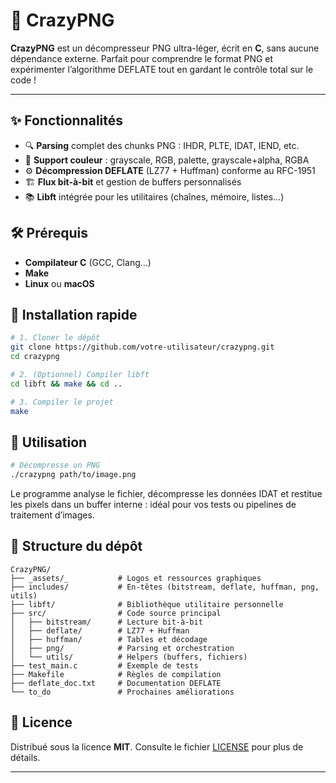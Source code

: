 # 🚀 CrazyPNG

**CrazyPNG** est un décompresseur PNG ultra-léger, écrit en **C**, sans aucune dépendance externe. Parfait pour comprendre le format PNG et expérimenter l’algorithme DEFLATE tout en gardant le contrôle total sur le code !

---

## ✨ Fonctionnalités

* 🔍 **Parsing** complet des chunks PNG : IHDR, PLTE, IDAT, IEND, etc.
* 🎨 **Support couleur** : grayscale, RGB, palette, grayscale+alpha, RGBA
* ⚙️ **Décompression DEFLATE** (LZ77 + Huffman) conforme au RFC-1951
* 🏗️ **Flux bit-à-bit** et gestion de buffers personnalisés
* 📚 **Libft** intégrée pour les utilitaires (chaînes, mémoire, listes…)

## 🛠️ Prérequis

* **Compilateur C** (GCC, Clang…)
* **Make**
* **Linux** ou **macOS**

## 🚀 Installation rapide

```bash
# 1. Cloner le dépôt
git clone https://github.com/votre-utilisateur/crazypng.git
cd crazypng

# 2. (Optionnel) Compiler libft
cd libft && make && cd ..

# 3. Compiler le projet
make
```

## 🎯 Utilisation

```bash
# Décompresse un PNG
./crazypng path/to/image.png
```

Le programme analyse le fichier, décompresse les données IDAT et restitue les pixels dans un buffer interne : idéal pour vos tests ou pipelines de traitement d’images.

## 📂 Structure du dépôt

```
CrazyPNG/
├── _assets/_           # Logos et ressources graphiques
├── includes/           # En-têtes (bitstream, deflate, huffman, png, utils)
├── libft/              # Bibliothèque utilitaire personnelle
├── src/                # Code source principal
│   ├── bitstream/      # Lecture bit-à-bit
│   ├── deflate/        # LZ77 + Huffman
│   ├── huffman/        # Tables et décodage
│   ├── png/            # Parsing et orchestration
│   └── utils/          # Helpers (buffers, fichiers)
├── test_main.c         # Exemple de tests
├── Makefile            # Règles de compilation
├── deflate_doc.txt     # Documentation DEFLATE
└── to_do               # Prochaines améliorations
```

## 📜 Licence

Distribué sous la licence **MIT**. Consulte le fichier [LICENSE](LICENSE) pour plus de détails.

---
